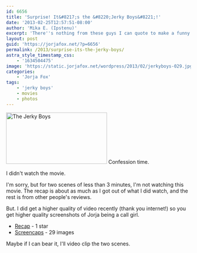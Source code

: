 ```yaml
---
id: 6656
title: 'Surprise! It&#8217;s the &#8220;Jerky Boys&#8221;!'
date: '2013-02-25T12:57:51-08:00'
author: 'Mika E. (Ipstenu)'
excerpt: 'There''s nothing from these guys I can quote to make a funny excerpt. So hey, upgraded pictures!'
layout: post
guid: 'https://jorjafox.net/?p=6656'
permalink: /2013/surprise-its-the-jerky-boys/
astra_style_timestamp_css:
    - '1634504475'
image: 'https://static.jorjafox.net/wordpress/2013/02/jerkyboys-029.jpg'
categories:
    - 'Jorja Fox'
tags:
    - 'jerky boys'
    - movies
    - photos
---
```


<a href="//static.jorjafox.net/wordpress/2013/02/jerkyboys-029.jpg"><img class="alignleft size-thumbnail wp-image-6657" alt="The Jerky Boys" src="//static.jorjafox.net/wordpress/2013/02/jerkyboys-029.jpg" width="275" height="140" /></a> Confession time.

I didn't watch the movie.

I'm sorry, but for two scenes of less than 3 minutes, I'm not watching this movie. The recap is about as much as I got out of what I did watch, and the rest is from other people's reviews.

But. I did get a higher quality of video recently (thank you internet!) so you get higher quality screenshots of Jorja being a call girl.
<ul>
	<li><a href="https://jorjafox.net/wiki/The_Jerky_Boys">Recap</a> - 1 star</li>
	<li><a href="https://jorjafox.net/gallery/movies/jerky">Screencaps</a> - 29 images</li>
</ul>
Maybe if I can bear it, I'll video clip the two scenes.